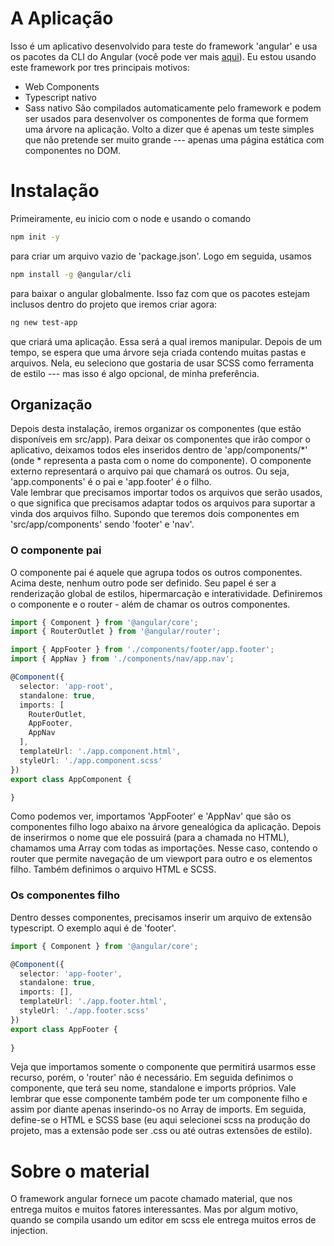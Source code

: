 # A Aplicação
Isso é um aplicativo desenvolvido para teste do framework 'angular' e usa os pacotes da CLI do Angular (você pode ver mais [aqui](https://angular.dev/tools/cli)). Eu estou usando este framework por tres principais motivos:
- Web Components
- Typescript nativo 
- Sass nativo
São compilados automaticamente pelo framework e podem ser usados para desenvolver os componentes de forma que formem uma árvore na aplicação. Volto a dizer que é apenas um teste simples que não pretende ser muito grande --- apenas uma página estática com componentes no DOM. 

# Instalação
Primeiramente, eu inicio com o node e usando o comando
```bash
npm init -y
```
para criar um arquivo vazio de 'package.json'. Logo em seguida, usamos 
```bash
npm install -g @angular/cli
```
para baixar o angular globalmente. Isso faz com que os pacotes estejam inclusos dentro do projeto que iremos criar agora:
```bash
ng new test-app
```
que criará uma aplicação. Essa será a qual iremos manipular. Depois de um tempo, se espera que uma árvore seja criada contendo muitas pastas e arquivos. Nela, eu seleciono que gostaria de usar SCSS como ferramenta de estilo --- mas isso é algo opcional, de minha preferência.

## Organização
Depois desta instalação, iremos organizar os componentes (que estão disponíveis em src/app). Para deixar os componentes que irão compor o aplicativo, deixamos todos eles inseridos dentro de 'app/components/*' (onde * representa a pasta com o nome do componente). O componente externo representará o arquivo pai que chamará os outros. Ou seja, 'app.components' é o pai e 'app.footer' é o filho.<br>
Vale lembrar que precisamos importar todos os arquivos que serão usados, o que significa que precisamos adaptar todos os arquivos para suportar a vinda dos arquivos filho. Supondo que teremos dois componentes em 'src/app/components' sendo 'footer' e 'nav'. 

### O componente pai
O componente pai é aquele que agrupa todos os outros componentes. Acima deste, nenhum outro pode ser definido. Seu papel é ser a renderização global de estilos, hipermarcação e interatividade. Definiremos o componente e o router - além de chamar os outros componentes.
```typescript
import { Component } from '@angular/core';
import { RouterOutlet } from '@angular/router';

import { AppFooter } from './components/footer/app.footer';
import { AppNav } from './components/nav/app.nav';

@Component({
  selector: 'app-root',
  standalone: true,
  imports: [
    RouterOutlet,
    AppFooter,
    AppNav
  ],
  templateUrl: './app.component.html',
  styleUrl: './app.component.scss'
})
export class AppComponent {

}
```
Como podemos ver, importamos 'AppFooter' e 'AppNav' que são os componentes filho logo abaixo na árvore genealógica da aplicação. Depois de inserirmos o nome que ele possuirá (para a chamada no HTML), chamamos uma Array com todas as importações. Nesse caso, contendo o router que permite navegação de um viewport para outro e os elementos filho. Também definimos o arquivo HTML e SCSS.


### Os componentes filho
Dentro desses componentes, precisamos inserir um arquivo de extensão typescript. O exemplo aqui é de 'footer'.
```typescript
import { Component } from '@angular/core';

@Component({
  selector: 'app-footer',
  standalone: true,
  imports: [],
  templateUrl: './app.footer.html',
  styleUrl: './app.footer.scss'
})
export class AppFooter {
    
}
```
Veja que importamos somente o componente que permitirá usarmos esse recurso, porém, o 'router' não é necessário. Em seguida definimos o componente, que terá seu nome, standalone e imports próprios. Vale lembrar que esse componente também pode ter um componente filho e assim por diante apenas inserindo-os no Array de imports. Em seguida, define-se o HTML e SCSS base (eu aqui selecionei scss na produção do projeto, mas a extensão pode ser .css ou até outras extensões de estilo).

# Sobre o material
O framework angular fornece um pacote chamado material, que nos entrega muitos e muitos fatores interessantes. Mas por algum motivo, quando se compila usando um editor em scss ele entrega muitos erros de injection. 